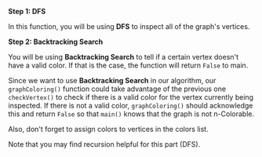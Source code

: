 <!-- title={graphColoring()} -->

<!-- concepts={Depth First Search (DFS), Backtracking Search, For Loops, Lists} -->

<!--badges={Python:7,Algorithms:30}-->

**Step 1: DFS**

In this function, you will be using **DFS** to inspect all of the graph's vertices. 

**Step 2: Backtracking Search**

You will be using **Backtracking Search** to tell if a certain vertex doesn't have a valid color. If that is the case, the function will return `False` to main.

Since we want to use **Backtracking Search** in our algorithm, our `graphColoring()` function could take advantage of the previous one `checkVertex()` to check if there is a valid color for the vertex currently being inspected. If there is not a valid color, `graphColoring()` should acknowledge this and return `False` so that `main()` knows that the graph is not n-Colorable.

Also, don't forget to assign colors to vertices in the colors list. 

Note that you may find recursion helpful for this part (DFS).